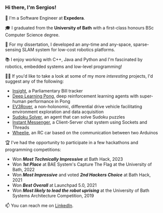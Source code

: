 ### Hi there, I'm Sergios!

🌱 I'm a Software Engineer at **Expedera**.

🎓 I graduated from the **University of Bath** with a first-class honours BSc Computer Science degree.

🔬 For my dissertation, I developed an any-time and any-space, sparse-sensing SLAM system for low-cost robotics platforms.

📚 I enjoy working with C++, Java and Python and I'm fascinated by robotics, embedded systems and low-level programming!

👨‍💻 If you'd like to take a look at some of my more _interesting_ projects, I'd suggest any of the following:
- [Insight](https://github.com/alex-and-the-antelopes/Insight), a Parliamentary Bill tracker
- [Deep Learning Pong](https://github.com/Duck-Drivers-2K21/rl-coursework), deep reinforcement learning agents with super-human performance in Pong
- [EV3Rover](https://github.com/sg2295/EV3Rover), a non-holonomic, differential drive vehicle facilitating environment exploration and data acquisition
- [Sudoku Solver](https://github.com/sg2295/Sudoku-Solver), an agent that can solve Sudoku puzzles
- [Instant Messenger](https://github.com/sg2295/InstantMessenger), a Client-Server chat system using Sockets and Threads
- [Wheelie](https://github.com/sg2295/Wheelie), an RC car based on the communication between two Arduinos

🏆 I've had the opportunity to participate in a few hackathons and programming competitions:
- Won ___Most Technically Impressive___ at Bath Hack, 2023
- Won ___1st Place___ at BAE System's Capture The Flag at the University of Bath, 2022
- Won ___Most Impressive___ and voted ___2nd Hackers Choice___ at Bath Hack, 2021
- Won ___Best Overall___ at Launchpad 5.0, 2021
- Won ___Most likely to lead the robot uprising___ at the University of Bath Systems Architecture Competition, 2019

📫 You can reach me on [LinkedIn](https://www.linkedin.com/in/sergios-gavriilidis/).
